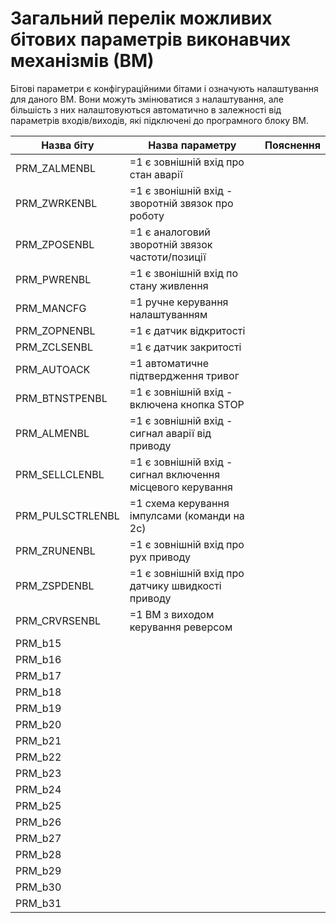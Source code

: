 # Загальний перелік можливих бітових параметрів виконавчих механізмів (ВМ)

Бітові параметри є конфігураційними бітами і означують налаштування для даного ВМ. Вони можуть змінюватися з налаштування, але більшість з них налаштовуються автоматично в залежності від параметрів входів/виходів, які підключені до програмного блоку ВМ.

| Назва біту       | Назва параметру                                             | Пояснення |
| ---------------- | ----------------------------------------------------------- | --------- |
| PRM_ZALMENBL     | =1 є зовнішній  вхід про стан аварії                        |           |
| PRM_ZWRKENBL     | =1 є звонішній вхід - зворотній  звязок про роботу          |           |
| PRM_ZPOSENBL     | =1 є аналоговий зворотній звязок  частоти/позиції           |           |
| PRM_PWRENBL      | =1 є звонішній вхід по стану  живлення                      |           |
| PRM_MANCFG       | =1 ручне керування налаштуванням                            |           |
| PRM_ZOPNENBL     | =1 є датчик відкритості                                     |           |
| PRM_ZCLSENBL     | =1 є датчик закритості                                      |           |
| PRM_AUTOACK      | =1 автоматичне підтвердження тривог                         |           |
| PRM_BTNSTPENBL   | =1 є зовнішній вхід - включена  кнопка STOP                 |           |
| PRM_ALMENBL      | =1 є зовнішній вхід - сигнал аварії  від приводу            |           |
| PRM_SELLCLENBL   | =1 є зовнішній вхід - сигнал  включення місцевого керування |           |
| PRM_PULSCTRLENBL | =1 схема керування імпулсами  (команди на 2с)               |           |
| PRM_ZRUNENBL     | =1 є зовнішній вхід про рух приводу                         |           |
| PRM_ZSPDENBL     | =1 є зовнішній вхід про датчику  швидкості приводу          |           |
| PRM_CRVRSENBL    | =1 ВМ з виходом керування реверсом                          |           |
| PRM_b15          |                                                             |           |
| PRM_b16          |                                                             |           |
| PRM_b17          |                                                             |           |
| PRM_b18          |                                                             |           |
| PRM_b19          |                                                             |           |
| PRM_b20          |                                                             |           |
| PRM_b21          |                                                             |           |
| PRM_b22          |                                                             |           |
| PRM_b23          |                                                             |           |
| PRM_b24          |                                                             |           |
| PRM_b25          |                                                             |           |
| PRM_b26          |                                                             |           |
| PRM_b27          |                                                             |           |
| PRM_b28          |                                                             |           |
| PRM_b29          |                                                             |           |
| PRM_b30          |                                                             |           |
| PRM_b31          |                                                             |           |

 